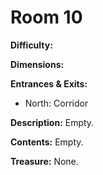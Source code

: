 # Room 10

**Difficulty:** 

**Dimensions:** 

**Entrances & Exits:**
- North: Corridor

**Description:**
Empty.

**Contents:**
Empty.

**Treasure:**
None.